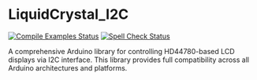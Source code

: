 # LiquidCrystal_I2C

[![Compile Examples Status](https://github.com/markub3327/LiquidCrystal_I2C/workflows/Compile%20Examples/badge.svg)](https://github.com/markub3327/LiquidCrystal_I2C/actions?workflow=Compile+Examples) [![Spell Check Status](https://github.com/markub3327/LiquidCrystal_I2C/workflows/Spell%20Check/badge.svg)](https://github.com/markub3327/LiquidCrystal_I2C/actions?workflow=Spell+Check)

A comprehensive Arduino library for controlling HD44780-based LCD displays via I2C interface. This library provides full compatibility across all Arduino architectures and platforms.
